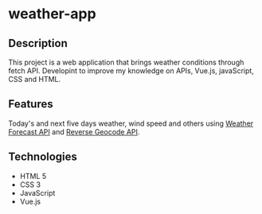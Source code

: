 # weather-app

## Description

This project is a web application that brings weather conditions through fetch API. Developint to improve my knowledge on APIs, Vue.js, javaScript, CSS and HTML.

## Features

Today's and next five days weather, wind speed and others using <a href='https://open-meteo.com/en/docs'>Weather Forecast API</a> and <a href='https://apidocs.geoapify.com/'>Reverse Geocode API</a>.

## Technologies

-   HTML 5
-   CSS 3
-   JavaScript
-   Vue.js

